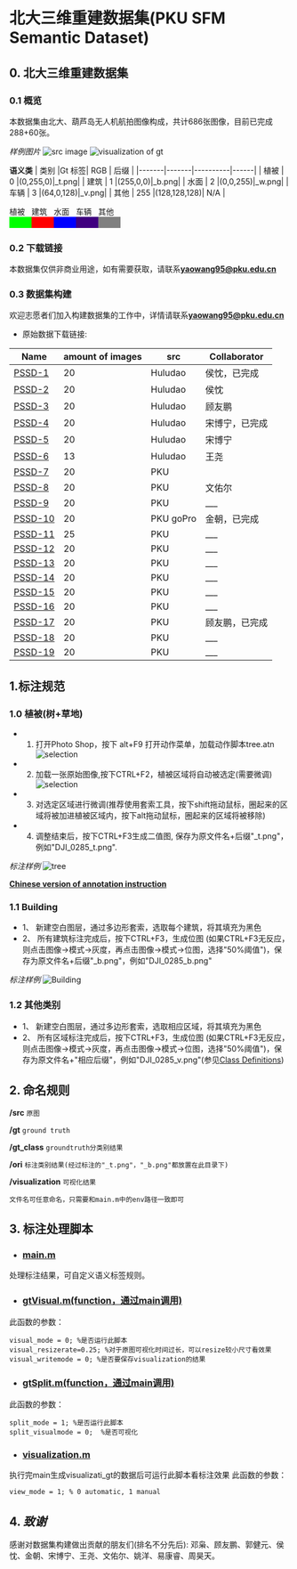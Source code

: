 # 北大三维重建数据集(PKU SFM Semantic Dataset)

## 0. 北大三维重建数据集
### 0.1 概览
本数据集由北大、葫芦岛无人机航拍图像构成，共计686张图像，目前已完成288+60张。

*样例图片*
![src image](img/DJI_0285.JPG)
![visualization of gt](img/DJI_0285_visual_gt.png)

**语义类**
|  类别  |Gt 标签|   RGB   | 后缀 |
|-------|-------|----------|------|
|  植被  |   0   |(0,255,0)|_t.png|
|  建筑  |   1   |(255,0,0)|_b.png|
|  水面  |   2   |(0,0,255)|_w.png|
|  车辆  |   3   |(64,0,128)|_v.png|
|  其他  |  255  |(128,128,128)| N/A |

<div style="display: flex;">
    <div>
    植被
    <div style="width:40px;height:20px;background-color:rgb(0,255,0);"></div>
    </div>
    <div>
    建筑
    <div style="width:40px;height:20px;background-color:rgb(255,0,0);"></div>
    </div>
    <div>
    水面
    <div style="width:40px;height:20px;background-color:rgb(0,0,255);"></div>
    </div>
    <div>
    车辆
    <div style="width:40px;height:20px;background-color:rgb(64,0,128);"></div>
    </div>
    <div>
    其他
    <div style="width:40px;height:20px;background-color:rgb(128,128,128);"></div>
    </div>
</div>

### 0.2 下载链接
本数据集仅供非商业用途，如有需要获取，请联系**yaowang95@pku.edu.cn**

### 0.3 数据集构建
欢迎志愿者们加入构建数据集的工作中，详情请联系**yaowang95@pku.edu.cn**

- 原始数据下载链接:

|                         Name                  | amount of images |  src  |Collaborator|
|----------------------------------------------------------|-------------|-------|------|
|[PSSD-1](https://pan.baidu.com/s/1Ak4FTnbDxMQP8UvKZ0h3IQ) |     20      |Huludao| 侯忱，已完成 |
|[PSSD-2](https://pan.baidu.com/s/17fDqGTtEZMvRnKHg8wO_SQ) |     20      |Huludao| 侯忱 |
|[PSSD-3](https://pan.baidu.com/s/19ybix4957pQSO8HnQzPr2g) |     20      |Huludao| 顾友鹏 |
|[PSSD-4](https://pan.baidu.com/s/1dXx1nFfAEKkwwVsMjrQkvA) |     20      |Huludao|宋博宁，已完成|
|[PSSD-5](https://pan.baidu.com/s/1EpZqXKEvLOQpbszwj7azmg) |     20      |Huludao| 宋博宁 |
|[PSSD-6](https://pan.baidu.com/s/1AlH62iZWqzOzuJ5DDeB3pQ) |     13      |Huludao|王尧|
|[PSSD-7](https://pan.baidu.com/s/1Qa4vOgikZpJ7CNYWb0CUJw) |     20      |  PKU  ||
|[PSSD-8](https://pan.baidu.com/s/1vPMTfVWqdRdcWMNRQ6Q4Rw) |     20      |  PKU  |文佑尔|
|[PSSD-9](https://pan.baidu.com/s/14pki8WTWziBkwI9_odIsiw) |     20      |  PKU  | ___ |
|[PSSD-10](https://pan.baidu.com/s/1fJgruIR_5B5sH2gBlX56mw)|     20      |  PKU goPro  | 金朝，已完成 |
|[PSSD-11](https://pan.baidu.com/s/1EuWtiqa8Vkz6BwnKSfgrlg)|     25      |  PKU  | ___ |
|[PSSD-12](https://pan.baidu.com/s/1uZxnVgXWbPGdJSzMQu8_kw)|     20      |  PKU  | ___ |
|[PSSD-13](https://pan.baidu.com/s/1G5yLRDEkLPlQQGqLHALXeA)|     20      |  PKU  | ___ |
|[PSSD-14](https://pan.baidu.com/s/1cWG1kpwaZyrFUqrQEN9Nhw)|     20      |  PKU  | ___ |
|[PSSD-15](https://pan.baidu.com/s/1UtAk8O3RHuBDsBUvyHpYYw)|     20      |  PKU  | ___ |
|[PSSD-16](https://pan.baidu.com/s/1TzK8-8oTzLqnCc-us7dKdg)|     20      |  PKU  | ___ |
|[PSSD-17](https://pan.baidu.com/s/1LOSUwLQOEvd_WnGPzYxBdQ)|     20      |  PKU  |顾友鹏，已完成|
|[PSSD-18](https://pan.baidu.com/s/1PfADkgzwSWGulCddMkYuyg)|     20      |  PKU  | ___ |
|[PSSD-19](https://pan.baidu.com/s/1fxl1TU79l-IMsywgPeDw2A)|     20      |  PKU  | ___ |

## 1.标注规范
### 1.0 植被(树+草地)
- 1. 打开Photo Shop，按下 alt+F9 打开动作菜单，加载动作脚本tree.atn
![selection](img/action.png)
- 2. 加载一张原始图像,按下CTRL+F2，植被区域将自动被选定(需要微调)
![selection](img/selection.png)

- 3. 对选定区域进行微调(推荐使用套索工具，按下shift拖动鼠标，圈起来的区域将被加进植被区域内，按下alt拖动鼠标，圈起来的区域将被移除)
- 4. 调整结束后，按下CTRL+F3生成二值图, 保存为原文件名+后缀"_t.png"，例如"DJI_0285_t.png".

*标注样例*
![tree](img/DJI_0285_t.png)

**[Chinese version of annotation instruction](tree.pdf)**

### 1.1 Building
- 1、 新建空白图层，通过多边形套索，选取每个建筑，将其填充为黑色
- 2、 所有建筑标注完成后，按下CTRL+F3，生成位图 (如果CTRL+F3无反应，则点击图像->模式->灰度，再点击图像->模式->位图，选择"50%阈值")，保存为原文件名+后缀"_b.png"，例如"DJI_0285_b.png"

*标注样例*
![Building](img/DJI_0285_b.png)

### 1.2 其他类别
- 1、 新建空白图层，通过多边形套索，选取相应区域，将其填充为黑色
- 2、 所有区域标注完成后，按下CTRL+F3，生成位图 (如果CTRL+F3无反应，则点击图像->模式->灰度，再点击图像->模式->位图，选择"50%阈值")，保存为原文件名+"相应后缀"，例如"DJI_0285_v.png"(参见[Class Definitions]())


## 2. 命名规则

**/src**  ```原图```

**/gt**  ```ground truth```

**/gt_class** ```groundtruth分类别结果```

**/ori**  ```标注类别结果(经过标注的"_t.png"，"_b.png"都放置在此目录下)```

**/visualization** ```可视化结果```

```
文件名可任意命名，只需要和main.m中的env路径一致即可
```


## 3. 标注处理脚本

- ### [main.m](script/main.m)
处理标注结果，可自定义语义标签规则。

- ### [gtVisual.m(function，通过main调用)](script/gtVisual.m)
此函数的参数：
```
visual_mode = 0; %是否运行此脚本
visual_resizerate=0.25; %对于原图可视化时间过长，可以resize较小尺寸看效果
visual_writemode = 0; %是否要保存visualization的结果
```
- ### [gtSplit.m(function，通过main调用)](script/gtSplit.m)
此函数的参数：
```
split_mode = 1; %是否运行此脚本
split_visualmode = 0;  %是否可视化
```

- ### [visualization.m](script/visualization.m)
执行完main生成visualizati_gt的数据后可运行此脚本看标注效果
此函数的参数：
```
view_mode = 1; % 0 automatic, 1 manual
```

## 4. ***致谢***
感谢对数据集构建做出贡献的朋友们(排名不分先后): 邓枭、顾友鹏、郭健元、侯忱、金朝、宋博宁、王尧、文佑尔、姚洋、易康睿、周昊天。
